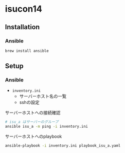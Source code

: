 # isucon14

## Installation

### Ansible

```bash
brew install ansible
```

## Setup

### Ansible

- `inventory.ini`
  - サーバーホスト名の一覧
  - sshの設定

サーバーホストへの接続確認

```bash
# isu_a はサーバーのグループ
ansible isu_a -m ping -i inventory.ini
```

サーバーホストへのplaybook

```bash
ansible-playbook -i inventory.ini playbook_isu_a.yaml
```
